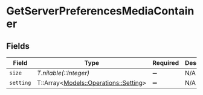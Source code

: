# GetServerPreferencesMediaContainer


## Fields

| Field                                                                       | Type                                                                        | Required                                                                    | Description                                                                 | Example                                                                     |
| --------------------------------------------------------------------------- | --------------------------------------------------------------------------- | --------------------------------------------------------------------------- | --------------------------------------------------------------------------- | --------------------------------------------------------------------------- |
| `size`                                                                      | *T.nilable(::Integer)*                                                      | :heavy_minus_sign:                                                          | N/A                                                                         | 161                                                                         |
| `setting`                                                                   | T::Array<[Models::Operations::Setting](../../models/operations/setting.md)> | :heavy_minus_sign:                                                          | N/A                                                                         |                                                                             |